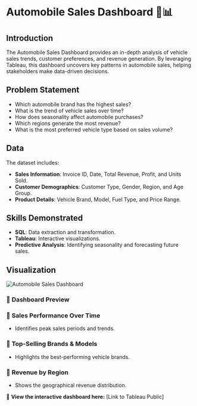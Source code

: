 # Automobile Sales Dashboard 🚗📊

## Introduction
The Automobile Sales Dashboard provides an in-depth analysis of vehicle sales trends, customer preferences, and revenue generation. By leveraging Tableau, this dashboard uncovers key patterns in automobile sales, helping stakeholders make data-driven decisions.

## Problem Statement
- Which automobile brand has the highest sales?
- What is the trend of vehicle sales over time?
- How does seasonality affect automobile purchases?
- Which regions generate the most revenue?
- What is the most preferred vehicle type based on sales volume?

## Data
The dataset includes:
- **Sales Information**: Invoice ID, Date, Total Revenue, Profit, and Units Sold.
- **Customer Demographics**: Customer Type, Gender, Region, and Age Group.
- **Product Details**: Vehicle Brand, Model, Fuel Type, and Price Range.

## Skills Demonstrated
- **SQL**: Data extraction and transformation.
- **Tableau**: Interactive visualizations.
- **Predictive Analysis**: Identifying seasonality and forecasting future sales.

## Visualization
![Automobile Sales Dashboard](automobile_sales_dashboard.png)
### 📌 **Dashboard Preview**


### 📌 **Sales Performance Over Time**
- Identifies peak sales periods and trends.

### 📌 **Top-Selling Brands & Models**
- Highlights the best-performing vehicle brands.

### 📌 **Revenue by Region**
- Shows the geographical revenue distribution.

🚀 **View the interactive dashboard here:** [Link to Tableau Public]
